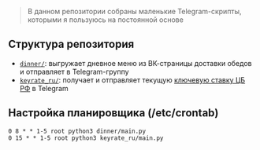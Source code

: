 > В данном репозитории собраны маленькие Telegram-скрипты, которыми я пользуюсь на постоянной основе

## Структура репозитория
- [`dinner/`](https://github.com/ornaras/MiniBots/blob/main/dinner/main.py): выгружает дневное меню из ВК-страницы доставки обедов и отправляет в Telegram-группу
- [`keyrate_ru/`](https://github.com/ornaras/MiniBots/blob/main/keyrate_ru/main.py): получает и отправляет текущую [ключевую ставку ЦБ РФ](https://www.cbr.ru/hd_base/keyrate/) в Telegram

## Настройка планировщика (/etc/crontab)
```
0 8 * * 1-5 root python3 dinner/main.py
0 15 * * 1-5 root python3 keyrate_ru/main.py
```
